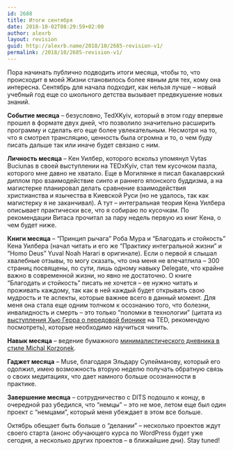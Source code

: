 ```yaml
---
id: 2688
title: Итоги сентября
date: 2018-10-02T08:29:59+02:00
author: alexrb
layout: revision
guid: http://alexrb.name/2018/10/2685-revision-v1/
permalink: /2018/10/2685-revision-v1/
---
```

Пора начинать публично подводить итоги месяца, чтобы то, что происходит в моей Жизни становилось более явным для тех, кому она интересна. Сентябрь для начала подходит, как нельзя лучше &#8211; новый учебный год еще со школьного детства вызывает предвкушение новых знаний.

**Событие месяца** &#8211; безусловно, TedXKyiv, который в этом году впервые прошел в формате двух дней, что позволило значительно расширить программу и сделать его еще более увлекательным. Несмотря на то, что я смотрел трансляцию, ценность была огромна и то, о чем буду писать дальше так или иначе будет связано с ним.

**Личность месяца** &#8211; Кен Уилбер, которого вскольз упомянул Vytas Buciunas в своей выступлении на TEDxKyiv, стал тем кусочком пазла, которого мне давно не хватало. Еще в Могилянке я писал бакалаврский диплом про взаимодействие синто и раннего японского буддизма, а на магистерке планировал делать сравнение взаимодействия христианства и язычества в Киевской Руси (но не удалось, так как магистерку я не заканчивал). А тут &#8211; интегральная теория Кена Уилбера описывает практически все, что я собираю по кусочкам. По рекомендации Витаса прочитал за пару недель первую из книг Кена, о чем будет ниже.

**Книги месяца** &#8211; &#8220;Принцип рычага&#8221; Роба Мура и &#8220;Благодать и стойкость&#8221; Кена Уилбера (начал читать и его же &#8220;Практику интегральной жизни&#8221; и &#8220;Homo Deus&#8221; Yuval Noah Harari в оригинале). Если о первой я слышал хвалебные отзывы, то могу сказать, что она меня не впечатлила &#8211; 300 страниц посвящены, по сути, лишь одному навыку Delegate, что крайне важно в современной жизни, но явно не достаточно. О книге &#8220;Благодать и стойкость&#8221; писать не хочется &#8211; ее нужно читать и проживать каждому, так как в ней каждый будет открывать свою мудрость и те аспекты, которые важнее всего в данный момент. Для меня она стала еще одним толчком к осознанию того, что болезни, инвалидность и смерть &#8211; это только &#8220;поломки в технологии&#8221; (цитата из [выступления Хью Герра о передовой бионике](https://www.ted.com/talks/hugh_herr_the_new_bionics_that_let_us_run_climb_and_dance?language=ru) на TED, рекомендую посмотреть), которые необходимо научиться чинить.

**Навык месяца** &#8211; ведение бумажного [минималистического дневника в стиле Michal Korzonek](https://betterhumans.coach.me/draft-how-to-hack-your-brain-to-achieve-consistency-that-lasts-7f5fdc520d28).

**Гаджет месяца** &#8211; Muse, благодаря Эльдару Сулейманову, который его одолжил, имею возможность вторую неделю получать обратную связь о своих медитациях, что дает намного больше осознанности в практике.

**Завершение месяца** &#8211; сотрудничество с DITS подошло к концу, в очередной раз убедился, что &#8220;немцы&#8221; &#8211; это не мое, летом еще был один проект с &#8220;немцами&#8221;, который меня убеждает в этом все больше.

Октябрь обещает быть больше о &#8220;делании&#8221; &#8211; несколько проектов ждут своего старта (анонс обучающего курса по WordPress будет уже сегодня, а несколько других проектов &#8211; в ближайшие дни). Stay tuned!